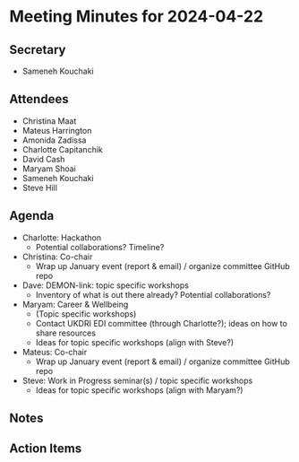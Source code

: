 # Meeting Minutes for 2024-04-22

## Secretary
- Sameneh Kouchaki

## Attendees
- Christina Maat
- Mateus Harrington
- Amonida Zadissa
- Charlotte Capitanchik
- David Cash
- Maryam Shoai
- Sameneh Kouchaki
- Steve Hill

## Agenda

- Charlotte: Hackathon
  - Potential collaborations? Timeline?
- Christina: Co-chair
  - Wrap up January event (report & email) / organize committee GitHub repo
- Dave: DEMON-link: topic specific workshops
  - Inventory of what is out there already? Potential collaborations?
- Maryam: Career & Wellbeing
  - (Topic specific workshops)
  - Contact UKDRI EDI committee (through Charlotte?); ideas on how to share resources
  - Ideas for topic specific workshops (align with Steve?)
- Mateus: Co-chair
  - Wrap up January event (report & email) / organize committee GitHub repo
- Steve: Work in Progress seminar(s) / topic specific workshops
  - Ideas for topic specific workshops (align with Maryam?)
  
## Notes

## Action Items

